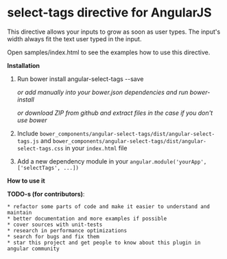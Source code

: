 select-tags directive for AngularJS
========================

This directive allows your inputs to grow as soon as user types.
The input's width always fit the text user typed in the input.

Open samples/index.html to see the examples how to use this directive.

**Installation**

1. Run bower install angular-select-tags --save

    *or add manually into your bower.json dependencies and run bower-install*
    
    *or download ZIP from github and extract files in the case if you don't use bower*
    
2. Include `bower_components/angular-select-tags/dist/angular-select-tags.js` and 
 `bower_components/angular-select-tags/dist/angular-select-tags.css` in your `index.html` file

3. Add a new dependency module in your `angular.module('yourApp', ['selectTags', ...])`

**How to use it**


**TODO-s (for contributors)**:

    * refactor some parts of code and make it easier to understand and maintain
    * better documentation and more examples if possible
    * cover sources with unit-tests
    * research in performance optimizations
    * search for bugs and fix them
    * star this project and get people to know about this plugin in angular community